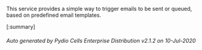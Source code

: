 






This service provides a simple way to trigger emails to be sent or queued, based on predefined email templates.

[:summary]

###### Auto generated by Pydio Cells Enterprise Distribution v2.1.2 on 10-Jul-2020
